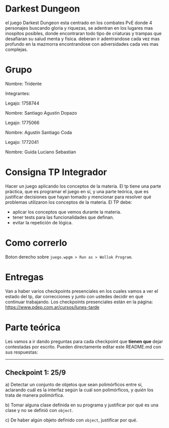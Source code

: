 # Darkest Dungeon
el juego Darkest Dungeon esta centrado en los combates PvE donde 4 personajes buscando gloria y riquezas, se adentran en los lugares mas inospitos posibles, donde encontraran todo tipo de criaturas y trampas que desafiaran su salud menta y fisica. deberan ir adentrandose cada vez mas profundo en la mazmorra encontrandose con adversidades cada ves mas complejas.
# Grupo

Nombre: Tridente

Integrantes:

Legajo: 1758744

Nombre: Santiago Agustin Dopazo

Legajo: 1775066

Nombre: Agustin Santiago Coda

Legajo: 1772041

Nombre: Guida Luciano Sebastian

# Consigna TP Integrador

Hacer un juego aplicando los conceptos de la materia. El tp tiene una parte práctica, que es programar el juego en sí, y una parte teórica, que es justificar decisiones que hayan tomado y mencionar para resolver qué problemas utilizaron los conceptos de la materia.
El TP debe:
- aplicar los conceptos que vemos durante la materia.
- tener tests para las funcionalidades que definan.
- evitar la repetición de lógica.

# Como correrlo

Boton derecho sobre `juego.wpgm > Run as > Wollok Program`.

# Entregas

Van a haber varios checkpoints presenciales en los cuales vamos a ver el estado del tp, dar correcciones y junto con ustedes decidir en qué continuar trabajando.
Los checkpoints presenciales están en la página: https://www.pdep.com.ar/cursos/lunes-tarde

# Parte teórica

Les vamos a ir dando preguntas para cada checkpoint que **tienen que** dejar contestadas por escrito. Pueden directamente editar este README.md con sus respuestas:

--------------------

## Checkpoint 1: 25/9

a) Detectar un conjunto de objetos que sean polimórficos entre sí, aclarando cuál es la interfaz según la cuál son polimórficos, y _quién_ los trata de manera polimórfica.

b) Tomar alguna clase definida en su programa y justificar por qué es una clase y no se definió con `object`.

c) De haber algún objeto definido con `object`, justificar por qué.

